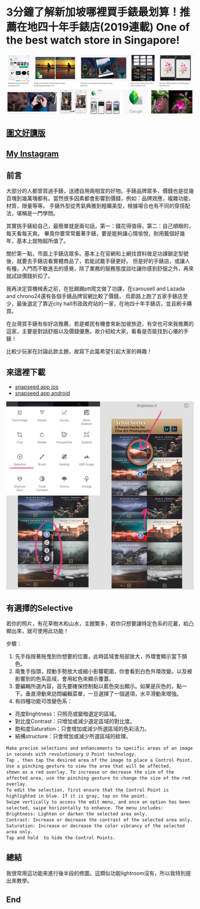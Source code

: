 # 3分鐘了解新加坡哪裡買手錶最划算！推薦在地四十年手錶店(2019連載) One of the best watch store in Singapore!
![f1](https://github.com/HCH1/blog/blob/master/fig/app1.png)

## [圖文好讀版](https://medium.com/@sean101/3%E5%88%86%E9%90%98%E5%AD%B8%E4%BF%AE%E5%9C%96%E8%BB%9F%E9%AB%94snapseed%E6%8E%A8%E8%96%A6%E8%88%87%E6%95%99%E5%AD%B8-2019%E9%80%A3%E8%BC%89-one-of-the-best-photo-filter-app-81fd8e48e99c)

## [My Instagram](https://www.instagram.com/redbox111)

## 前言
大部分的人都曾買過手錶，送禮自用兩相宜的好物。手錶品牌眾多，價錢也是從幾百塊到幾萬塊都有。當然很多因素都會影響到價錢，例如：品牌效應，複雜功能，材質，限量等等。
手錶外型從秀氣典雅到粗曠美型，根據場合也有不同的穿搭配法，堪稱是一門學問。

其實挑手錶給自己，最簡單就是兩句話，第一：錢花得值得，第二：自己順眼的，每天看每天爽。
畢竟你要常常戴著手錶，要是能夠讓心情愉悅，耐用戴個好幾年，基本上就物超所值了。

關於第一點，市面上手錶店眾多。基本上在官網和上網找資料做足功課鎖定型號後，就要去手錶店看實體商品了，若能試戴手錶更好。
但是好的手錶店，或讓人有種，入門而不敢進去的感覺，除了業務的服務態度談吐讓你感到舒服之外，再來就試談價錢折扣了。

我再決定買機械表之前，在批踢踢ptt爬文做了功課，在carousell and Lazada and chrono24還有各個手錶品牌官網比較了價錢，
烏節路上跑了五家手錶店至少，最後選定了靠近city hall市政政府站的一家，在地四十年手錶店，並且刷卡購買。

在台灣買手錶有些好店推薦，若是鄉民有機會來新加坡旅遊，有空也可來我推薦的這家，主要是對話舒服以及價錢優惠。故介紹給大家，看看是否能找到心儀的手錶！

比較少玩家在討論此款主題，故寫下此篇希望引起大家的興趣！

## 來這裡下載
- [snapseed app ios](https://apps.apple.com/sg/app/snapseed/id439438619)
- [snapseed app android](https://play.google.com/store/apps/details?id=com.niksoftware.snapseed&hl=en_SG)

![f1](https://github.com/HCH1/blog/blob/master/fig/app31.jpg)

## 有選擇的Selective
若你的照片，有花草樹木和山水，主題繁多，若你只想要讓特定色系的花叢，給凸顯出來，就可使用此功能！

步驟：
1. 先手指按著拖曳到你想要的位置，此時區域會局部放大，外環會顯示當下顏色。
2. 兩隻手指頭，捏動手勢放大或縮小影響範圍，你會看到白色外環改變。以及被影響到的色系區域，會用紅色來顯示覆蓋。
3. 要編輯所選內容，首先要確保控制點以藍色突出顯示。如果是灰色的，點一下。垂直滑動來訪問編輯菜單，一旦選擇了一個選項，水平滑動來增強。
4. 有四種功能可改變色系：
- 亮度Brightness：只照亮或變暗選定的區域。
- 對比度Contrast：只增加或減少選定區域的對比度。
- 飽和度Saturation：只會增加或減少所選區域的色彩活力。
- 結構structure：只會增加或減少所選區域的紋理。

```
Make precise selections and enhancements to specific areas of an image in seconds with revolutionary U Point technology. 
Tap , then tap the desired area of the image to place a Control Point. Use a pinching gesture to view the area that will be affected, 
shown as a red overlay. To increase or decrease the size of the affected area, use the pinching gesture to change the size of the red overlay.
To edit the selection, first ensure that the Control Point is highlighted in blue. If it is gray, tap on the point. 
Swipe vertically to access the edit menu, and once an option has been selected, swipe horizontally to enhance. The menu includes:
Brightness: Lighten or darken the selected area only.
Contrast: Increase or decrease the contrast of the selected area only.
Saturation: Increase or decrease the color vibrancy of the selected area only.
Tap and hold  to hide the Control Points.
```

## 總結
我很常用這功能來進行後半段的修圖。這類似功能lightroom沒有，所以我特別提出來教學。

## End
